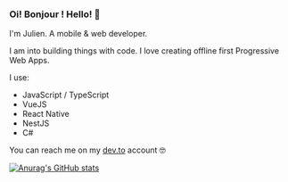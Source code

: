 ### Oi! Bonjour ! Hello! 👋

I'm Julien. A mobile & web developer.

I am into building things with code. I love creating offline first Progressive Web Apps.

I use:

+ JavaScript / TypeScript
+ VueJS
+ React Native
+ NestJS
+ C#

You can reach me on my [dev.to](https://dev.to/jcalixte) account 🤓

[![Anurag's GitHub stats](https://github-readme-stats.vercel.app/api?username=jcalixte&show_icons=true&theme=blue-green&hide_border=true)](https://github.com/anuraghazra/github-readme-stats)

<!--
**jcalixte/jcalixte** is a ✨ _special_ ✨ repository because its `README.md` (this file) appears on your GitHub profile.

Here are some ideas to get you started:

- 🔭 I’m currently working on ...
- 🌱 I’m currently learning ...
- 👯 I’m looking to collaborate on ...
- 🤔 I’m looking for help with ...
- 💬 Ask me about ...
- 📫 How to reach me: ...
- 😄 Pronouns: ...
- ⚡ Fun fact: ...
-->
